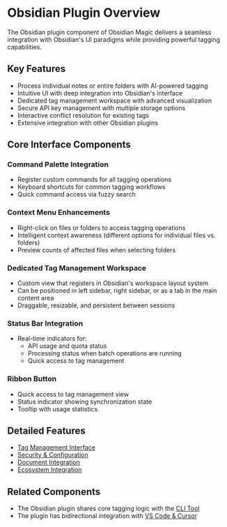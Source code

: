 # Obsidian Plugin Overview

The Obsidian plugin component of Obsidian Magic delivers a seamless integration with Obsidian's UI paradigms while providing powerful tagging capabilities.

## Key Features

- Process individual notes or entire folders with AI-powered tagging
- Intuitive UI with deep integration into Obsidian's interface
- Dedicated tag management workspace with advanced visualization
- Secure API key management with multiple storage options
- Interactive conflict resolution for existing tags
- Extensive integration with other Obsidian plugins

## Core Interface Components

### Command Palette Integration

- Register custom commands for all tagging operations
- Keyboard shortcuts for common tagging workflows
- Quick command access via fuzzy search

### Context Menu Enhancements

- Right-click on files or folders to access tagging operations
- Intelligent context awareness (different options for individual files vs. folders)
- Preview counts of affected files when selecting folders

### Dedicated Tag Management Workspace

- Custom view that registers in Obsidian's workspace layout system
- Can be positioned in left sidebar, right sidebar, or as a tab in the main content area
- Draggable, resizable, and persistent between sessions

### Status Bar Integration

- Real-time indicators for:
  - API usage and quota status
  - Processing status when batch operations are running
  - Quick access to tag management

### Ribbon Button

- Quick access to tag management view
- Status indicator showing synchronization state
- Tooltip with usage statistics

## Detailed Features

- [Tag Management Interface](./tag-management.md)
- [Security & Configuration](./security-configuration.md)
- [Document Integration](./document-integration.md)
- [Ecosystem Integration](./ecosystem-integration.md)

## Related Components

- The Obsidian plugin shares core tagging logic with the [CLI Tool](../cli/cli-overview.md)
- The plugin has bidirectional integration with [VS Code & Cursor](../vscode-integration/vscode-overview.md) 